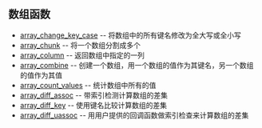 ## 数组函数
* [array_change_key_case](array_change_key_case.php) -- 将数组中的所有键名修改为全大写或全小写
* [array_chunk](array_chunk.php) -- 将一个数组分割成多个
* [array_column](array_column.php) -- 返回数组中指定的一列
* [array_combine](array_combine.php) -- 创建一个数组，用一个数组的值作为其键名，另一个数组的值作为其值
* [array_count_values](array_count_values.php) -- 统计数组中所有的值
* [array_diff_assoc](array_diff_assoc.php) -- 带索引检测计算数组的差集
* [array_diff_key](array_diff_key.php) -- 使用键名比较计算数组的差集
* [array_diff_uassoc](array_diff_uassoc.php) -- 用用户提供的回调函数做索引检查来计算数组的差集
